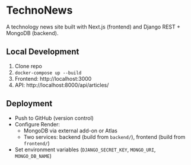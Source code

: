 # TechnoNews

A technology news site built with Next.js (frontend) and Django REST + MongoDB (backend).

## Local Development

1. Clone repo
2. `docker-compose up --build`
3. Frontend: http://localhost:3000
4. API: http://localhost:8000/api/articles/

## Deployment

- Push to GitHub (version control)
- Configure Render:
  - MongoDB via external add-on or Atlas
  - Two services: backend (build from `backend/`), frontend (build from `frontend/`)
- Set environment variables (`DJANGO_SECRET_KEY`, `MONGO_URI`, `MONGO_DB_NAME`)